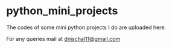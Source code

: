 # python_mini_projects

The codes of some mini python projects I do are uploaded here.

For any queries mail at dnischal11@gmail.com
